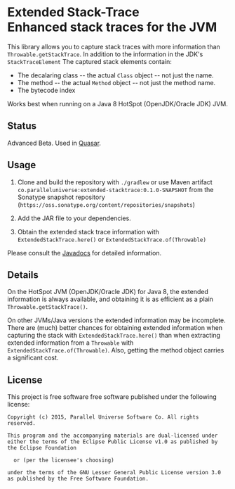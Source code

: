 
# Extended Stack-Trace<br>Enhanced stack traces for the JVM

This library allows you to capture stack traces with more information than `Throwable.getStackTrace`. 
In addition to the information in the JDK's `StackTraceElement` The captured stack elements contain:

* The decalaring class -- the actual `Class` object -- not just the name.
* The method -- the actual `Method` object -- not just the method name.
* The bytecode index

Works best when running on a Java 8 HotSpot (OpenJDK/Oracle JDK) JVM.

## Status

Advanced Beta. 
Used in [Quasar](https://github.com/puniverse/quasar).

## Usage

1. Clone and build the repository with `./gradlew` or use Maven artifact `co.paralleluniverse:extended-stacktrace:0.1.0-SNAPSHOT`
from the Sonatype snapshot repository (`https://oss.sonatype.org/content/repositories/snapshots`)

2. Add the JAR file to your dependencies.

3. Obtain the extended stack trace information with `ExtendedStackTrace.here()` or `ExtendedStackTrace.of(Throwable)`


Please consult the [Javadocs](http://docs.paralleluniverse.co/extended-stacktrace/javadoc/) for detailed information.

## Details

On the HotSpot JVM (OpenJDK/Oracle JDK) for Java 8, the extended information is always available, and obtaining it is as efficient as a plain `Throwable.getStackTrace()`.

On other JVMs/Java versions the extended information may be incomplete. There are (much) better chances for obtaining extended information when capturing the stack with 
`ExtendedStackTrace.here()` than when extracting extended information from a `Throwable` with `ExtendedStackTrace.of(Throwable)`. Also, getting the method object carries a significant cost.

## License

This project is free software free software published under the following license:

```
Copyright (c) 2015, Parallel Universe Software Co. All rights reserved.

This program and the accompanying materials are dual-licensed under
either the terms of the Eclipse Public License v1.0 as published by
the Eclipse Foundation

  or (per the licensee's choosing)

under the terms of the GNU Lesser General Public License version 3.0
as published by the Free Software Foundation.
```
